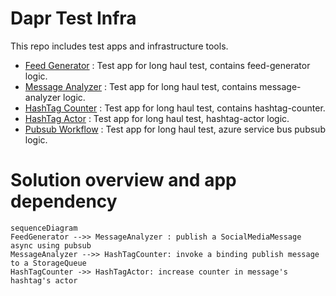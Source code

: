 # Dapr Test Infra

This repo includes test apps and infrastructure tools.

* [Feed Generator](./feed-generator) : Test app for long haul test, contains feed-generator logic.
* [Message Analyzer](./message-analyzer) : Test app for long haul test, contains message-analyzer logic.
* [HashTag Counter](./hashtag-counter) : Test app for long haul test, contains hashtag-counter.
* [HashTag Actor](./hashtag-actor) : Test app for long haul test, hashtag-actor logic.
* [Pubsub Workflow](./pubsub-workflow) : Test app for long haul test, azure service bus pubsub logic.

# Solution overview and app dependency

```mermaid
sequenceDiagram
FeedGenerator -->> MessageAnalyzer : publish a SocialMediaMessage async using pubsub
MessageAnalyzer -->> HashTagCounter: invoke a binding publish message to a StorageQueue
HashTagCounter ->> HashTagActor: increase counter in message's hashtag's actor
```